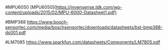 #MPU6050
[MPU6050]{https://invensense.tdk.com/wp-content/uploads/2015/02/MPU-6000-Datasheet1.pdf}

#BMP388
https://www.bosch-sensortec.com/media/boschsensortec/downloads/datasheets/bst-bmp388-ds001.pdf

#LM7085
https://www.sparkfun.com/datasheets/Components/LM7805.pdf
